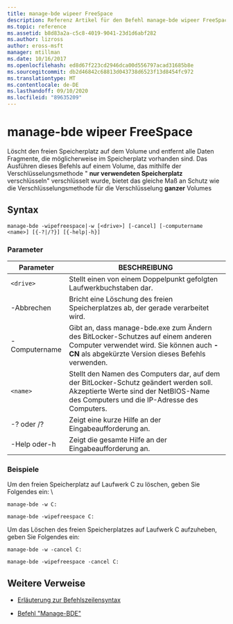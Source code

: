 ```yaml
---
title: manage-bde wipeer FreeSpace
description: Referenz Artikel für den Befehl manage-bde wipeer FreeSpace, mit dem der freie Speicherplatz auf dem Volume gelöscht wird, wodurch alle Daten Fragmente entfernt werden, die möglicherweise im Speicherplatz vorhanden sind.
ms.topic: reference
ms.assetid: b8d83a2a-c5c8-4019-9041-23d1d6abf282
ms.author: lizross
author: eross-msft
manager: mtillman
ms.date: 10/16/2017
ms.openlocfilehash: ed8d67f223cd2946dca00d556797acad31685b8e
ms.sourcegitcommit: db2d46842c68813d043738d6523f13d8454fc972
ms.translationtype: MT
ms.contentlocale: de-DE
ms.lasthandoff: 09/10/2020
ms.locfileid: "89635209"
---
```

# <a name="manage-bde-wipefreespace"></a>manage-bde wipeer FreeSpace

Löscht den freien Speicherplatz auf dem Volume und entfernt alle Daten Fragmente, die möglicherweise im Speicherplatz vorhanden sind. Das Ausführen dieses Befehls auf einem Volume, das mithilfe der Verschlüsselungsmethode " **nur verwendeten Speicherplatz** verschlüsseln" verschlüsselt wurde, bietet das gleiche Maß an Schutz wie die Verschlüsselungsmethode für die Verschlüsselung **ganzer** Volumes

## <a name="syntax"></a>Syntax

```
manage-bde -wipefreespace|-w [<drive>] [-cancel] [-computername <name>] [{-?|/?}] [{-help|-h}]
```

### <a name="parameters"></a>Parameter

| Parameter | BESCHREIBUNG |
| --------- | ----------- |
| `<drive>` | Stellt einen von einem Doppelpunkt gefolgten Laufwerkbuchstaben dar. |
| -Abbrechen | Bricht eine Löschung des freien Speicherplatzes ab, der gerade verarbeitet wird. |
| -Computername | Gibt an, dass manage-bde.exe zum Ändern des BitLocker-Schutzes auf einem anderen Computer verwendet wird. Sie können auch **-CN** als abgekürzte Version dieses Befehls verwenden. |
| `<name>` | Stellt den Namen des Computers dar, auf dem der BitLocker-Schutz geändert werden soll. Akzeptierte Werte sind der NetBIOS-Name des Computers und die IP-Adresse des Computers. |
| -? oder /? | Zeigt eine kurze Hilfe an der Eingabeaufforderung an. |
| -Help oder-h | Zeigt die gesamte Hilfe an der Eingabeaufforderung an. |

### <a name="examples"></a>Beispiele

Um den freien Speicherplatz auf Laufwerk C zu löschen, geben Sie Folgendes ein: \

```
manage-bde -w C:
```

```
manage-bde -wipefreespace C:
```

Um das Löschen des freien Speicherplatzes auf Laufwerk C aufzuheben, geben Sie Folgendes ein:

```
manage-bde -w -cancel C:
```

```
manage-bde -wipefreespace -cancel C:
```

## <a name="additional-references"></a>Weitere Verweise

- [Erläuterung zur Befehlszeilensyntax](command-line-syntax-key.md)

- [Befehl "Manage-BDE"](manage-bde.md)

